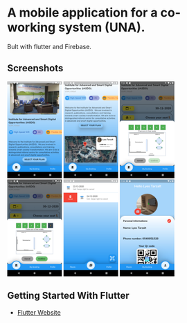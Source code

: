 
# A mobile application for a co-working system (UNA).

Bult with flutter and Firebase.






 




## Screenshots  
<img src='screenshots/2.png' width='25%'>
<img src='screenshots/3.png' width='25%'>
<img src='screenshots/4.png' width='25%'>
<img src='screenshots/5.png' width='25%'>
<img src='screenshots/1.png' width='25%'>
<img src='screenshots/6.png' width='25%'>


## Getting Started With Flutter

 - [Flutter Website](https://flutter.dev/)